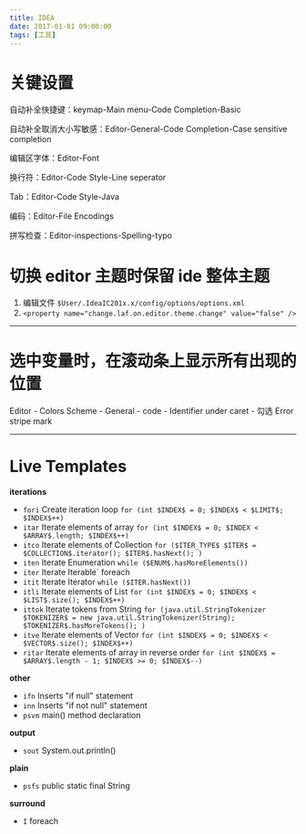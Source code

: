 ```yaml
---
title: IDEA
date: 2017-01-01 09:00:00
tags: [工具]
---
```


# 关键设置

自动补全快捷键：keymap-Main menu-Code Completion-Basic

自动补全取消大小写敏感：Editor-General-Code Completion-Case sensitive completion

编辑区字体：Editor-Font

换行符：Editor-Code Style-Line seperator

Tab：Editor-Code Style-Java

编码：Editor-File Encodings

拼写检查：Editor-inspections-Spelling-typo



# 切换 editor 主题时保留 ide 整体主题

1. 编辑文件 `$User/.IdeaIC201x.x/config/options/options.xml`
2. `<property name="change.laf.on.editor.theme.change" value="false" />`

---
# 选中变量时，在滚动条上显示所有出现的位置

Editor - Colors Scheme - General - code - Identifier under caret - 勾选 Error stripe mark

---
# Live Templates

**iterations**

- `fori` Create iteration loop
  `for (int $INDEX$ = 0; $INDEX$ < $LIMIT$; $INDEX$++)`
- `itar` Iterate elements of array
  `for (int $INDEX$ = 0; $INDEX < $ARRAY$.length; $INDEX$++)`
- `itco` Iterate elements of Collection
  `for ($ITER_TYPE$ $ITER$ = $COLLECTION$.iterator(); $ITER$.hasNext(); )`
- `iten` Iterate Enumeration
  `while ($ENUM$.hasMoreElements())`
- `iter` Iterate Iterable`
  foreach
- `itit` Iterate Iterator
  `while ($ITER.hasNext())`
- `itli` Iterate elements of List
  `for (int $INDEX$ = 0; $INDEX$ < $LIST$.size(); $INDEX$++)`
- `ittok` Iterate tokens from String
  `for (java.util.StringTokenizer $TOKENIZER$ = new java.util.StringTokenizer(String); $TOKENIZER$.hasMoreTokens(); )`
- `itve` Iterate elements of Vector
  `for (int $INDEX$ = 0; $INDEX$ < $VECTOR$.size(); $INDEX$++)`
- `ritar` Iterate elements of array in reverse order
  `for (int $INDEX$ = $ARRAY$.length - 1; $INDEX$ >= 0; $INDEX$--)`

**other**

- `ifn` Inserts "if null" statement
- `inn` Inserts "if not null" statement
- `psvm` main() method declaration

**output**

- `sout` System.out.println()

**plain**

- `psfs` public static final String

**surround**

- `I` foreach




